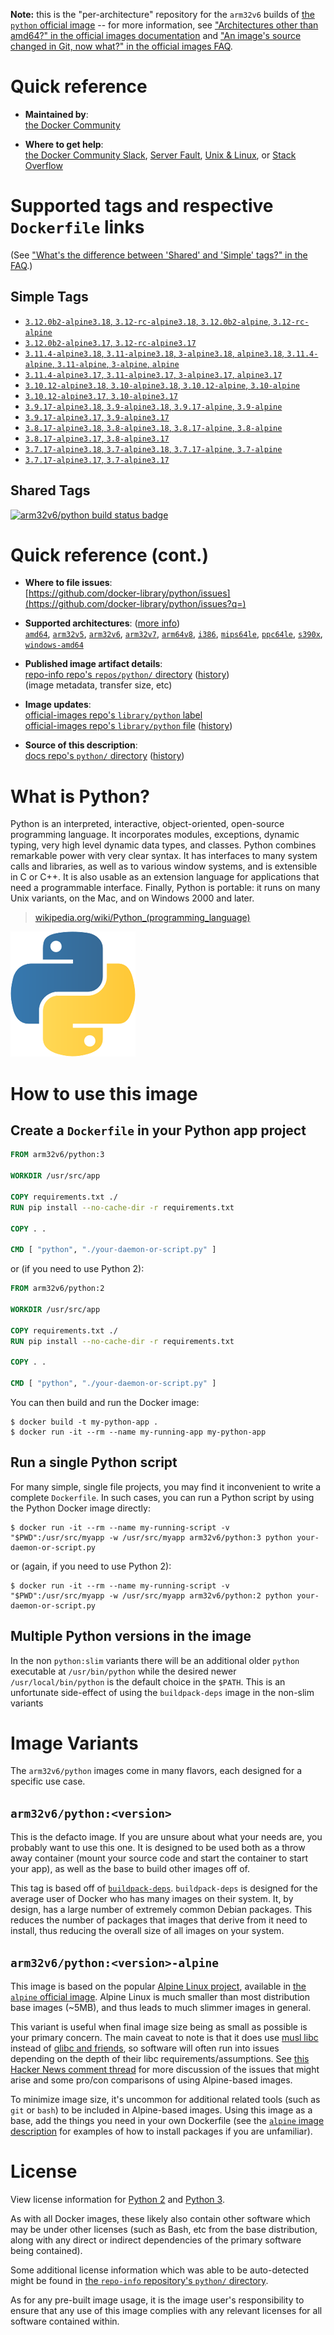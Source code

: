 <!--

********************************************************************************

WARNING:

    DO NOT EDIT "python/README.md"

    IT IS AUTO-GENERATED

    (from the other files in "python/" combined with a set of templates)

********************************************************************************

-->

**Note:** this is the "per-architecture" repository for the `arm32v6` builds of [the `python` official image](https://hub.docker.com/_/python) -- for more information, see ["Architectures other than amd64?" in the official images documentation](https://github.com/docker-library/official-images#architectures-other-than-amd64) and ["An image's source changed in Git, now what?" in the official images FAQ](https://github.com/docker-library/faq#an-images-source-changed-in-git-now-what).

# Quick reference

-	**Maintained by**:  
	[the Docker Community](https://github.com/docker-library/python)

-	**Where to get help**:  
	[the Docker Community Slack](https://dockr.ly/comm-slack), [Server Fault](https://serverfault.com/help/on-topic), [Unix & Linux](https://unix.stackexchange.com/help/on-topic), or [Stack Overflow](https://stackoverflow.com/help/on-topic)

# Supported tags and respective `Dockerfile` links

(See ["What's the difference between 'Shared' and 'Simple' tags?" in the FAQ](https://github.com/docker-library/faq#whats-the-difference-between-shared-and-simple-tags).)

## Simple Tags

-	[`3.12.0b2-alpine3.18`, `3.12-rc-alpine3.18`, `3.12.0b2-alpine`, `3.12-rc-alpine`](https://github.com/docker-library/python/blob/de2ce8ecb7b5522262dd97e8e87739e4b6d1e6bf/3.12-rc/alpine3.18/Dockerfile)
-	[`3.12.0b2-alpine3.17`, `3.12-rc-alpine3.17`](https://github.com/docker-library/python/blob/de2ce8ecb7b5522262dd97e8e87739e4b6d1e6bf/3.12-rc/alpine3.17/Dockerfile)
-	[`3.11.4-alpine3.18`, `3.11-alpine3.18`, `3-alpine3.18`, `alpine3.18`, `3.11.4-alpine`, `3.11-alpine`, `3-alpine`, `alpine`](https://github.com/docker-library/python/blob/b744d9708a2fb8e2295198ef146341c415e9bc28/3.11/alpine3.18/Dockerfile)
-	[`3.11.4-alpine3.17`, `3.11-alpine3.17`, `3-alpine3.17`, `alpine3.17`](https://github.com/docker-library/python/blob/b744d9708a2fb8e2295198ef146341c415e9bc28/3.11/alpine3.17/Dockerfile)
-	[`3.10.12-alpine3.18`, `3.10-alpine3.18`, `3.10.12-alpine`, `3.10-alpine`](https://github.com/docker-library/python/blob/8f971d595fff0cc134370916a069bfedc5887308/3.10/alpine3.18/Dockerfile)
-	[`3.10.12-alpine3.17`, `3.10-alpine3.17`](https://github.com/docker-library/python/blob/8f971d595fff0cc134370916a069bfedc5887308/3.10/alpine3.17/Dockerfile)
-	[`3.9.17-alpine3.18`, `3.9-alpine3.18`, `3.9.17-alpine`, `3.9-alpine`](https://github.com/docker-library/python/blob/40bd50cfcf3551fc506b45e47003db9c52c5fec7/3.9/alpine3.18/Dockerfile)
-	[`3.9.17-alpine3.17`, `3.9-alpine3.17`](https://github.com/docker-library/python/blob/40bd50cfcf3551fc506b45e47003db9c52c5fec7/3.9/alpine3.17/Dockerfile)
-	[`3.8.17-alpine3.18`, `3.8-alpine3.18`, `3.8.17-alpine`, `3.8-alpine`](https://github.com/docker-library/python/blob/db8907eb3797ad147b59759aa1e6d7708a3fc2ce/3.8/alpine3.18/Dockerfile)
-	[`3.8.17-alpine3.17`, `3.8-alpine3.17`](https://github.com/docker-library/python/blob/db8907eb3797ad147b59759aa1e6d7708a3fc2ce/3.8/alpine3.17/Dockerfile)
-	[`3.7.17-alpine3.18`, `3.7-alpine3.18`, `3.7.17-alpine`, `3.7-alpine`](https://github.com/docker-library/python/blob/00b80a3dfc595e9c58ec52cc9ae8349cf10767a4/3.7/alpine3.18/Dockerfile)
-	[`3.7.17-alpine3.17`, `3.7-alpine3.17`](https://github.com/docker-library/python/blob/00b80a3dfc595e9c58ec52cc9ae8349cf10767a4/3.7/alpine3.17/Dockerfile)

## Shared Tags

[![arm32v6/python build status badge](https://img.shields.io/jenkins/s/https/doi-janky.infosiftr.net/job/multiarch/job/arm32v6/job/python.svg?label=arm32v6/python%20%20build%20job)](https://doi-janky.infosiftr.net/job/multiarch/job/arm32v6/job/python/)

# Quick reference (cont.)

-	**Where to file issues**:  
	[https://github.com/docker-library/python/issues](https://github.com/docker-library/python/issues?q=)

-	**Supported architectures**: ([more info](https://github.com/docker-library/official-images#architectures-other-than-amd64))  
	[`amd64`](https://hub.docker.com/r/amd64/python/), [`arm32v5`](https://hub.docker.com/r/arm32v5/python/), [`arm32v6`](https://hub.docker.com/r/arm32v6/python/), [`arm32v7`](https://hub.docker.com/r/arm32v7/python/), [`arm64v8`](https://hub.docker.com/r/arm64v8/python/), [`i386`](https://hub.docker.com/r/i386/python/), [`mips64le`](https://hub.docker.com/r/mips64le/python/), [`ppc64le`](https://hub.docker.com/r/ppc64le/python/), [`s390x`](https://hub.docker.com/r/s390x/python/), [`windows-amd64`](https://hub.docker.com/r/winamd64/python/)

-	**Published image artifact details**:  
	[repo-info repo's `repos/python/` directory](https://github.com/docker-library/repo-info/blob/master/repos/python) ([history](https://github.com/docker-library/repo-info/commits/master/repos/python))  
	(image metadata, transfer size, etc)

-	**Image updates**:  
	[official-images repo's `library/python` label](https://github.com/docker-library/official-images/issues?q=label%3Alibrary%2Fpython)  
	[official-images repo's `library/python` file](https://github.com/docker-library/official-images/blob/master/library/python) ([history](https://github.com/docker-library/official-images/commits/master/library/python))

-	**Source of this description**:  
	[docs repo's `python/` directory](https://github.com/docker-library/docs/tree/master/python) ([history](https://github.com/docker-library/docs/commits/master/python))

# What is Python?

Python is an interpreted, interactive, object-oriented, open-source programming language. It incorporates modules, exceptions, dynamic typing, very high level dynamic data types, and classes. Python combines remarkable power with very clear syntax. It has interfaces to many system calls and libraries, as well as to various window systems, and is extensible in C or C++. It is also usable as an extension language for applications that need a programmable interface. Finally, Python is portable: it runs on many Unix variants, on the Mac, and on Windows 2000 and later.

> [wikipedia.org/wiki/Python_(programming_language)](https://en.wikipedia.org/wiki/Python_%28programming_language%29)

![logo](https://raw.githubusercontent.com/docker-library/docs/01c12653951b2fe592c1f93a13b4e289ada0e3a1/python/logo.png)

# How to use this image

## Create a `Dockerfile` in your Python app project

```dockerfile
FROM arm32v6/python:3

WORKDIR /usr/src/app

COPY requirements.txt ./
RUN pip install --no-cache-dir -r requirements.txt

COPY . .

CMD [ "python", "./your-daemon-or-script.py" ]
```

or (if you need to use Python 2):

```dockerfile
FROM arm32v6/python:2

WORKDIR /usr/src/app

COPY requirements.txt ./
RUN pip install --no-cache-dir -r requirements.txt

COPY . .

CMD [ "python", "./your-daemon-or-script.py" ]
```

You can then build and run the Docker image:

```console
$ docker build -t my-python-app .
$ docker run -it --rm --name my-running-app my-python-app
```

## Run a single Python script

For many simple, single file projects, you may find it inconvenient to write a complete `Dockerfile`. In such cases, you can run a Python script by using the Python Docker image directly:

```console
$ docker run -it --rm --name my-running-script -v "$PWD":/usr/src/myapp -w /usr/src/myapp arm32v6/python:3 python your-daemon-or-script.py
```

or (again, if you need to use Python 2):

```console
$ docker run -it --rm --name my-running-script -v "$PWD":/usr/src/myapp -w /usr/src/myapp arm32v6/python:2 python your-daemon-or-script.py
```

## Multiple Python versions in the image

In the non `python:slim` variants there will be an additional older `python` executable at `/usr/bin/python` while the desired newer `/usr/local/bin/python` is the default choice in the `$PATH`. This is an unfortunate side-effect of using the `buildpack-deps` image in the non-slim variants

# Image Variants

The `arm32v6/python` images come in many flavors, each designed for a specific use case.

## `arm32v6/python:<version>`

This is the defacto image. If you are unsure about what your needs are, you probably want to use this one. It is designed to be used both as a throw away container (mount your source code and start the container to start your app), as well as the base to build other images off of.

This tag is based off of [`buildpack-deps`](https://hub.docker.com/_/buildpack-deps/). `buildpack-deps` is designed for the average user of Docker who has many images on their system. It, by design, has a large number of extremely common Debian packages. This reduces the number of packages that images that derive from it need to install, thus reducing the overall size of all images on your system.

## `arm32v6/python:<version>-alpine`

This image is based on the popular [Alpine Linux project](https://alpinelinux.org), available in [the `alpine` official image](https://hub.docker.com/_/alpine). Alpine Linux is much smaller than most distribution base images (~5MB), and thus leads to much slimmer images in general.

This variant is useful when final image size being as small as possible is your primary concern. The main caveat to note is that it does use [musl libc](https://musl.libc.org) instead of [glibc and friends](https://www.etalabs.net/compare_libcs.html), so software will often run into issues depending on the depth of their libc requirements/assumptions. See [this Hacker News comment thread](https://news.ycombinator.com/item?id=10782897) for more discussion of the issues that might arise and some pro/con comparisons of using Alpine-based images.

To minimize image size, it's uncommon for additional related tools (such as `git` or `bash`) to be included in Alpine-based images. Using this image as a base, add the things you need in your own Dockerfile (see the [`alpine` image description](https://hub.docker.com/_/alpine/) for examples of how to install packages if you are unfamiliar).

# License

View license information for [Python 2](https://docs.python.org/2/license.html) and [Python 3](https://docs.python.org/3/license.html).

As with all Docker images, these likely also contain other software which may be under other licenses (such as Bash, etc from the base distribution, along with any direct or indirect dependencies of the primary software being contained).

Some additional license information which was able to be auto-detected might be found in [the `repo-info` repository's `python/` directory](https://github.com/docker-library/repo-info/tree/master/repos/python).

As for any pre-built image usage, it is the image user's responsibility to ensure that any use of this image complies with any relevant licenses for all software contained within.
